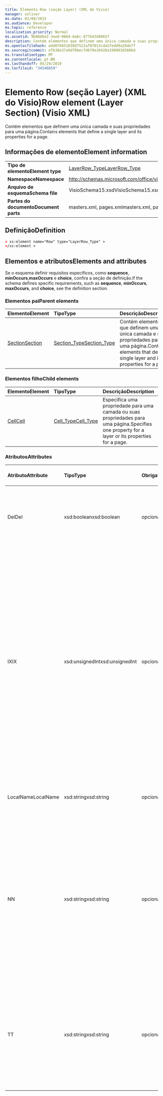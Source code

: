```yaml
---
title: Elemento Row (seção Layer) (XML do Visio)
manager: soliver
ms.date: 03/09/2015
ms.audience: Developer
ms.topic: reference
localization_priority: Normal
ms.assetid: 9b884be2-3eed-0864-6a6c-877b43d9065f
description: Contém elementos que definem uma única camada e suas propriedades para uma página.
ms.openlocfilehash: edd076651838d7522af07013cda5fedd9a28de7f
ms.sourcegitcommit: e7b38e37a9d79becfd679e10420a19890165606d
ms.translationtype: MT
ms.contentlocale: pt-BR
ms.lasthandoff: 05/29/2019
ms.locfileid: "34540859"
---
```

# <a name="row-element-layer-section-visio-xml"></a><span data-ttu-id="16fd0-103">Elemento Row (seção Layer) (XML do Visio)</span><span class="sxs-lookup"><span data-stu-id="16fd0-103">Row element (Layer Section) (Visio XML)</span></span>

<span data-ttu-id="16fd0-104">Contém elementos que definem uma única camada e suas propriedades para uma página.</span><span class="sxs-lookup"><span data-stu-id="16fd0-104">Contains elements that define a single layer and its properties for a page.</span></span>
  
## <a name="element-information"></a><span data-ttu-id="16fd0-105">Informações de elemento</span><span class="sxs-lookup"><span data-stu-id="16fd0-105">Element information</span></span>

|||
|:-----|:-----|
|<span data-ttu-id="16fd0-106">**Tipo de elemento**</span><span class="sxs-lookup"><span data-stu-id="16fd0-106">**Element type**</span></span> <br/> |[<span data-ttu-id="16fd0-107">LayerRow_Type</span><span class="sxs-lookup"><span data-stu-id="16fd0-107">LayerRow_Type</span></span>](layerrow_type-complextypevisio-xml.md) <br/> |
|<span data-ttu-id="16fd0-108">**Namespace**</span><span class="sxs-lookup"><span data-stu-id="16fd0-108">**Namespace**</span></span> <br/> |http://schemas.microsoft.com/office/visio/2012/main  <br/> |
|<span data-ttu-id="16fd0-109">**Arquivo de esquema**</span><span class="sxs-lookup"><span data-stu-id="16fd0-109">**Schema file**</span></span> <br/> |<span data-ttu-id="16fd0-110">VisioSchema15.xsd</span><span class="sxs-lookup"><span data-stu-id="16fd0-110">VisioSchema15.xsd</span></span>  <br/> |
|<span data-ttu-id="16fd0-111">**Partes do documento**</span><span class="sxs-lookup"><span data-stu-id="16fd0-111">**Document parts**</span></span> <br/> |<span data-ttu-id="16fd0-112">masters.xml, pages.xml</span><span class="sxs-lookup"><span data-stu-id="16fd0-112">masters.xml, pages.xml</span></span>  <br/> |
   
## <a name="definition"></a><span data-ttu-id="16fd0-113">Definição</span><span class="sxs-lookup"><span data-stu-id="16fd0-113">Definition</span></span>

```XML
< xs:element name="Row" type="LayerRow_Type" >
</xs:element >
```

## <a name="elements-and-attributes"></a><span data-ttu-id="16fd0-114">Elementos e atributos</span><span class="sxs-lookup"><span data-stu-id="16fd0-114">Elements and attributes</span></span>

<span data-ttu-id="16fd0-115">Se o esquema definir requisitos específicos, como **sequence**, **minOccurs**,**maxOccurs** e **choice**, confira a seção de definição.</span><span class="sxs-lookup"><span data-stu-id="16fd0-115">If the schema defines specific requirements, such as **sequence**, **minOccurs**, **maxOccurs**, and **choice**, see the definition section.</span></span> 
  
### <a name="parent-elements"></a><span data-ttu-id="16fd0-116">Elementos pai</span><span class="sxs-lookup"><span data-stu-id="16fd0-116">Parent elements</span></span>

|<span data-ttu-id="16fd0-117">**Elemento**</span><span class="sxs-lookup"><span data-stu-id="16fd0-117">**Element**</span></span>|<span data-ttu-id="16fd0-118">**Tipo**</span><span class="sxs-lookup"><span data-stu-id="16fd0-118">**Type**</span></span>|<span data-ttu-id="16fd0-119">**Descrição**</span><span class="sxs-lookup"><span data-stu-id="16fd0-119">**Description**</span></span>|
|:-----|:-----|:-----|
|[<span data-ttu-id="16fd0-120">Section</span><span class="sxs-lookup"><span data-stu-id="16fd0-120">Section</span></span>](section-element-sheet_type-complextypevisio-xml.md) <br/> |[<span data-ttu-id="16fd0-121">Section_Type</span><span class="sxs-lookup"><span data-stu-id="16fd0-121">Section_Type</span></span>](section_type-complextypevisio-xml.md) <br/> |<span data-ttu-id="16fd0-122">Contém elementos que definem uma única camada e suas propriedades para uma página.</span><span class="sxs-lookup"><span data-stu-id="16fd0-122">Contains elements that define a single layer and its properties for a page.</span></span>  <br/> |
   
### <a name="child-elements"></a><span data-ttu-id="16fd0-123">Elementos filho</span><span class="sxs-lookup"><span data-stu-id="16fd0-123">Child elements</span></span>

|<span data-ttu-id="16fd0-124">**Elemento**</span><span class="sxs-lookup"><span data-stu-id="16fd0-124">**Element**</span></span>|<span data-ttu-id="16fd0-125">**Tipo**</span><span class="sxs-lookup"><span data-stu-id="16fd0-125">**Type**</span></span>|<span data-ttu-id="16fd0-126">**Descrição**</span><span class="sxs-lookup"><span data-stu-id="16fd0-126">**Description**</span></span>|
|:-----|:-----|:-----|
|[<span data-ttu-id="16fd0-127">Cell</span><span class="sxs-lookup"><span data-stu-id="16fd0-127">Cell</span></span>](cell-element-layer-sectionvisio-xml.md) <br/> |[<span data-ttu-id="16fd0-128">Cell_Type</span><span class="sxs-lookup"><span data-stu-id="16fd0-128">Cell_Type</span></span>](cell_type-complextypevisio-xml.md) <br/> |<span data-ttu-id="16fd0-129">Especifica uma propriedade para uma camada ou suas propriedades para uma página.</span><span class="sxs-lookup"><span data-stu-id="16fd0-129">Specifies one property for a layer or its properties for a page.</span></span>  <br/> |
   
### <a name="attributes"></a><span data-ttu-id="16fd0-130">Atributos</span><span class="sxs-lookup"><span data-stu-id="16fd0-130">Attributes</span></span>

|<span data-ttu-id="16fd0-131">**Atributo**</span><span class="sxs-lookup"><span data-stu-id="16fd0-131">**Attribute**</span></span>|<span data-ttu-id="16fd0-132">**Tipo**</span><span class="sxs-lookup"><span data-stu-id="16fd0-132">**Type**</span></span>|<span data-ttu-id="16fd0-133">**Obrigatório**</span><span class="sxs-lookup"><span data-stu-id="16fd0-133">**Required**</span></span>|<span data-ttu-id="16fd0-134">**Descrição**</span><span class="sxs-lookup"><span data-stu-id="16fd0-134">**Description**</span></span>|<span data-ttu-id="16fd0-135">**Valores possíveis**</span><span class="sxs-lookup"><span data-stu-id="16fd0-135">**Possible values**</span></span>|
|:-----|:-----|:-----|:-----|:-----|
|<span data-ttu-id="16fd0-136">Del</span><span class="sxs-lookup"><span data-stu-id="16fd0-136">Del</span></span>  <br/> |<span data-ttu-id="16fd0-137">xsd:boolean</span><span class="sxs-lookup"><span data-stu-id="16fd0-137">xsd:boolean</span></span>  <br/> |<span data-ttu-id="16fd0-138">opcional</span><span class="sxs-lookup"><span data-stu-id="16fd0-138">optional</span></span>  <br/> |<span data-ttu-id="16fd0-139">Especifica se uma linha que seria herdada de uma forma mestra foi excluída.</span><span class="sxs-lookup"><span data-stu-id="16fd0-139">Specifies whether a row that would otherwise be inherited from a master shape has been deleted.</span></span>  <br/> |<span data-ttu-id="16fd0-140">Valores do tipo xsd:boolean.</span><span class="sxs-lookup"><span data-stu-id="16fd0-140">Values of the xsd:boolean type.</span></span>  <br/> |
|<span data-ttu-id="16fd0-141">IX</span><span class="sxs-lookup"><span data-stu-id="16fd0-141">IX</span></span>  <br/> |<span data-ttu-id="16fd0-142">xsd:unsignedInt</span><span class="sxs-lookup"><span data-stu-id="16fd0-142">xsd:unsignedInt</span></span>  <br/> |<span data-ttu-id="16fd0-143">opcional</span><span class="sxs-lookup"><span data-stu-id="16fd0-143">optional</span></span>  <br/> |<span data-ttu-id="16fd0-144">Especifica o identificador baseado em um da linha.</span><span class="sxs-lookup"><span data-stu-id="16fd0-144">Specifies the one-based identifier for the row.</span></span> <span data-ttu-id="16fd0-145">Ele deve ser unqiue e maior que outros identificadores na mesma seção. O atributo IX é usado somente para as seções caractere, conexão, campo, FillGradient, geometria, camada, LineGradient, parágrafo, revisor, rabisco e guias.</span><span class="sxs-lookup"><span data-stu-id="16fd0-145">It should be unqiue and greater than other identifiers in the same section.The IX attribute is only used for the Character, Connection, Field, FillGradient, Geometry, Layer, LineGradient, Paragraph, Reviewer, Scratch, and Tabs sections.</span></span> <span data-ttu-id="16fd0-146">Uma linha pode ter apenas um dos atributos IX ou N.</span><span class="sxs-lookup"><span data-stu-id="16fd0-146">A row can only have one of the IX or N attributes.</span></span>  <br/> |<span data-ttu-id="16fd0-147">Valores do tipo xsd:unsignedInt.</span><span class="sxs-lookup"><span data-stu-id="16fd0-147">Values of the xsd:unsignedInt type.</span></span>  <br/> |
|<span data-ttu-id="16fd0-148">LocalName</span><span class="sxs-lookup"><span data-stu-id="16fd0-148">LocalName</span></span>  <br/> |<span data-ttu-id="16fd0-149">xsd:string</span><span class="sxs-lookup"><span data-stu-id="16fd0-149">xsd:string</span></span>  <br/> |<span data-ttu-id="16fd0-150">opcional</span><span class="sxs-lookup"><span data-stu-id="16fd0-150">optional</span></span>  <br/> |<span data-ttu-id="16fd0-151">Especifica o nome exclusivo dependente de idioma da linha.</span><span class="sxs-lookup"><span data-stu-id="16fd0-151">Specifies the unique language-dependent name of the row.</span></span>  <br/> |<span data-ttu-id="16fd0-152">Valores do tipo xsd:string.</span><span class="sxs-lookup"><span data-stu-id="16fd0-152">Values of the xsd:string type.</span></span>  <br/> |
|<span data-ttu-id="16fd0-153">N</span><span class="sxs-lookup"><span data-stu-id="16fd0-153">N</span></span>  <br/> |<span data-ttu-id="16fd0-154">xsd:string</span><span class="sxs-lookup"><span data-stu-id="16fd0-154">xsd:string</span></span>  <br/> |<span data-ttu-id="16fd0-155">opcional</span><span class="sxs-lookup"><span data-stu-id="16fd0-155">optional</span></span>  <br/> |<span data-ttu-id="16fd0-156">Especifica o nome exclusivo independente do idioma da linha. O atributo N é usado apenas para as seções usuário, propriedade, ações, controle, conexão, hiperlink e ActionTag.</span><span class="sxs-lookup"><span data-stu-id="16fd0-156">Specifies the unique language-independent name of the row.The N attribute is only used for the User, Property, Actions, Control, Connection, Hyperlink, and ActionTag sections.</span></span> <span data-ttu-id="16fd0-157">Uma linha pode ter apenas um dos atributos IX ou N.</span><span class="sxs-lookup"><span data-stu-id="16fd0-157">A row can only have one of the IX or N attributes.</span></span>  <br/> |<span data-ttu-id="16fd0-158">Valores do tipo xsd:string.</span><span class="sxs-lookup"><span data-stu-id="16fd0-158">Values of the xsd:string type.</span></span>  <br/> |
|<span data-ttu-id="16fd0-159">T</span><span class="sxs-lookup"><span data-stu-id="16fd0-159">T</span></span>  <br/> |<span data-ttu-id="16fd0-160">xsd:string</span><span class="sxs-lookup"><span data-stu-id="16fd0-160">xsd:string</span></span>  <br/> |<span data-ttu-id="16fd0-161">opcional</span><span class="sxs-lookup"><span data-stu-id="16fd0-161">optional</span></span>  <br/> |<span data-ttu-id="16fd0-162">Especifica o tipo de caminho geométrico representado pela linha e usado na visualização de geometria.</span><span class="sxs-lookup"><span data-stu-id="16fd0-162">Specifies the type of the geometric path represented by the row and used in geometry visualization.</span></span> <span data-ttu-id="16fd0-163">O atributo T é usado apenas para a seção Geometry.</span><span class="sxs-lookup"><span data-stu-id="16fd0-163">The T attribute is only used for the Geometry section.</span></span>  <br/> |<span data-ttu-id="16fd0-164">Valores do tipo xsd:string.</span><span class="sxs-lookup"><span data-stu-id="16fd0-164">Values of the xsd:string type.</span></span>  <br/> |
   


